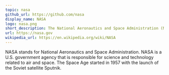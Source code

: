 ```yaml
---
topic: nasa
github_url: https://github.com/nasa
display_name: NASA
logo: nasa.png
short_description: The National Aeronautics and Space Administration (NASA) is an independent agency of the U.S. federal government responsible for the civilian space program, as well as aeronautics and space research.
url: https://nasa.gov
wikipedia_url: https://en.wikipedia.org/wiki/NASA
---
```

NASA stands for National Aeronautics and Space Administration. NASA is a U.S. government agency that is responsible for science and technology related to air and space. The Space Age started in 1957 with the launch of the Soviet satellite Sputnik.
